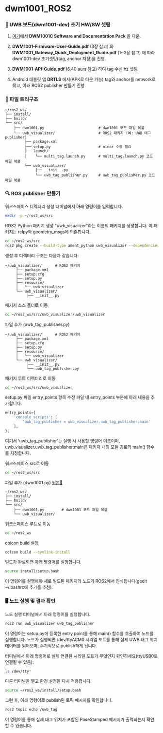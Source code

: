# dwm1001_ROS2
### 💾 UWB 보드(dwm1001-dev) 초기 HW/SW 셋팅
1. [여기](https://www.qorvo.com/products/p/DWM1001-DEV#documents)에서 **DWM1001C Software and Documentation Pack** 을 다운.

2. **DWM1001-Firmware-User-Guide.pdf** (3장 참고) 와
   **DWM1001_Gateway_Quick_Deployment_Guide.pdf** (1~3장 참고) 에 따라 dwm1001-dev 초기셋팅(tag, anchor 지정)을 진행.

3. **DWM1001-API-Guide.pdf** (6.40 aurs 참고) 하여 tag 수신 hz 셋팅

4. Android 태블릿 앱 **DRTLS** 에서(APK로 다운 가능) tag와 anchor를 network로 묶고, 아래 ROS2 publisher 만들기 진행.

### 📁 파일 트리구조
```plaintext
~/ros2_ws/
├── install/
├── build/
└── src/
    ├── dwm1001.py                         # dwm1001 코드 파일 복붙
    └── uwb_visualizer/                    # ROS2 패키지 (예: UWB 태그 publisher)
         ├── package.xml
         ├── setup.py                      # minor 수정 필요
         ├── launch/
         │    └── multi_tag.launch.py      # multi_tag.launch.py 코드 파일 복붙
         └── uwb_visualizer/
              ├── __init__.py
              └── uwb_tag_publisher.py     # uwb_tag_publisher.py 코드 파일 복붙
```
### :mag: ROS publisher 만들기
워크스페이스 디렉터리 생성
터미널에서 아래 명령어를 입력합니다.
```bash
mkdir -p ~/ros2_ws/src
```
ROS2 Python 패키지 생성
"uwb_visualizer"라는 이름의 패키지를 생성합니다. 이 패키지는 rclpy와 geometry_msgs에 의존합니다.
```bash
cd ~/ros2_ws/src
ros2 pkg create --build-type ament_python uwb_visualizer --dependencies rclpy geometry_msgs
```
생성 후 디렉터리 구조는 다음과 같습니다:
```plaintext
~/uwb_visualizer/      # ROS2 패키지
     ├── package.xml
     ├── setup.cfg
     ├── setup.py
     ├── resource/
     │   └── uwb_visualizer
     └── uwb_visualizer/
          ├── __init__.py
```
패키지 소스 폴더로 이동
```bash
cd ~/ros2_ws/src/uwb_visualizer/uwb_visualizer
```
파일 추가 (uwb_tag_publisher.py)
```
~/uwb_visualizer/      # ROS2 패키지
     ├── package.xml
     ├── setup.cfg
     ├── setup.py
     ├── resource/
     │   └── uwb_visualizer
     └── uwb_visualizer/
          ├── __init__.py
          └── uwb_tag_publisher.py
```
패키지 루트 디렉터리로 이동
```bash
cd ~/ros2_ws/src/uwb_visualizer
```
setup.py 파일 entry_points 항목 수정
파일 내 entry_points 부분에 아래 내용을 추가합니다.
```python
entry_points={
    'console_scripts': [
        'uwb_tag_publisher = uwb_visualizer.uwb_tag_publisher:main'
    ],
},
```
여기서 'uwb_tag_publisher'는 실행 시 사용할 명령어 이름이며,
uwb_visualizer.uwb_tag_publisher:main은 패키지 내의 모듈 경로와 main() 함수를 지정합니다.

워크스페이스 src로 이동
```bash
cd ~/ros2_ws/src
```
파일 추가 (dwm1001.py) [원본🔗](https://github.com/the-hive-lab/pydwm1001/tree/main)
```
~/ros2_ws/
├── install/
├── build/
└── src/
    ├── dwm1001.py        # dwm1001 코드 파일 복붙
    └── uwb_visualizer/
```
워크스페이스 루트로 이동
```bash
cd ~/ros2_ws
```
colcon build 실행
```bash
colcon build --symlink-install
```
빌드가 완료되면 아래 명령어를 실행합니다.
```bash
source install/setup.bash
```
이 명령어를 실행해야 새로 빌드된 패키지와 노드가 ROS2에서 인식됩니다(gedit ~/.bashrc에 추가를 추천).

### 🖥️ 노드 실행 및 결과 확인
노드 실행
터미널에서 아래 명령어를 실행합니다.
```bash
ros2 run uwb_visualizer uwb_tag_publisher
```
이 명령어는 setup.py에 등록한 entry point를 통해 main() 함수를 호출하여 노드를 실행합니다.
노드가 실행되면 /dev/ttyACM0 시리얼 포트를 통해 실제 UWB 태그 위치 데이터를 읽어오며, 주기적으로 publish하게 됩니다.

터미널에서 아래 명령어로 실제 연결된 시리얼 포트가 무엇인지 확인하세요(ttyUSB0로 연결될 수 있음):
```bash
ls /dev/tty*
```
다른 터미널을 열고 환경 설정을 다시 적용합니다.
```bash
source ~/ros2_ws/install/setup.bash
```
그런 후, 아래 명령어로 publish된 토픽 메시지를 확인합니다.
```bash
ros2 topic echo /uwb_tag
```
이 명령어를 통해 실제 태그 위치가 포함된 PoseStamped 메시지가 출력되는지 확인할 수 있습니다.
